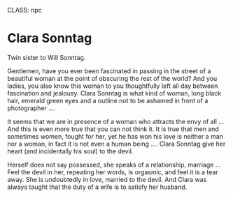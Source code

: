 CLASS: npc

# Clara Sonntag

Twin sister to Will Sonntag.

Gentlemen, have you ever been fascinated in passing in the street of a beautiful woman at the point 
of obscuring the rest of the world? And you ladies, you also know this woman to you thoughtfully 
left all day between fascination and jealousy. Clara Sonntag is what kind of woman, long black hair, 
emerald green eyes and a outline not to be ashamed in front of a photographer ....

It seems that we are in presence of a woman who attracts the envy of all ... And this is even 
more true that you can not think it. It is true that men and sometimes women, fought for her, yet he 
has won his love is neither a man nor a woman, in fact it is not even a human being .... 
Clara Sonntag give her heart (and incidentally his soul) to the devil.

Herself does not say possessed, she speaks of a relationship, marriage ... Feel the devil in her, 
repeating her words, is orgasmic, and feel it is a tear away. She is undoubtedly in love, married 
to the devil. And Clara was always taught that the duty of a wife is to satisfy her husband.